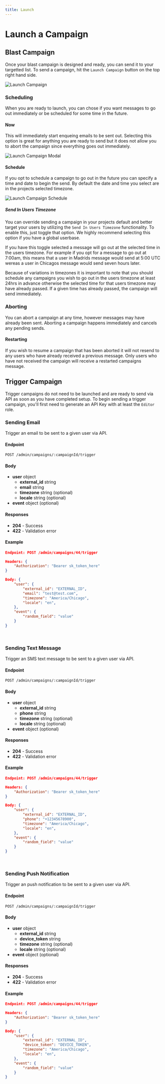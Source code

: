 ```yaml
---
title: Launch
---
```


# Launch a Campaign

## Blast Campaign
Once your blast campaign is designed and ready, you can send it to your targetted list. To send a campaign, hit the `Launch Campaign` button on the top right hand side. 

![Launch Campaign](/img/campaigns_launch.png "Campaigns Launch")

### Scheduling
When you are ready to launch, you can chose if you want messages to go out immediately or be scheduled for some time in the future.

#### Now
This will immediately start enqueing emails to be sent out. Selecting this option is great for anything you are ready to send but it does not allow you to abort the campaign since everything goes out immediately.

![Launch Campaign Modal](/img/campaigns_launch_modal.png)

#### Schedule
If you opt to schedule a campaign to go out in the future you can specify a time and date to begin the send. By default the date and time you select are in the projects selected timezone.

![Launch Campaign Schedule](/img/campaigns_launch_schedule.png)

##### Send In Users Timezone
You can override sending a campaign in your projects default and better target your users by utilizing the `Send In Users Timezone` functionality. To enable this, just toggle that option. We highly recommend selecting this option if you have a global userbase.

If you have this toggle selected a message will go out at the selected time in the users timezone. For example if you opt for a message to go out at 7:00am, this means that a user in Madrids message would send at 5:00 UTC wereas a user in Chicagos message would send seven hours later.

Because of variations in timezones it is important to note that you should schedule any campaigns you wish to go out in the users timezone at least 24hrs in advance otherwise the selected time for that users timezone may have already passed. If a given time has already passed, the campaign will send immediately.

### Aborting
You can abort a campaign at any time, however messages may have already been sent. Aborting a campaign happens immediately and cancels any pending sends. 

#### Restarting
If you wish to resume a campaign that has been aborted it will not resend to any users who have already received a previous message. Only users who have not received the campaign will receive a restarted campaigns message.

## Trigger Campaign
Trigger campaigns do not need to be launched and are ready to send via API as soon as you have completed setup. To begin sending a trigger campaign, you'll first need to generate an API Key with at least the `Editor` role.

### Sending Email
Trigger an email to be sent to a given user via API.

#### Endpoint
`POST /admin/campaigns/:campaignId/trigger`

#### Body
- **user** object
    - **external_id** string
    - **email** string
    - **timezone** string (optional)
    - **locale** string (optional)
- **event** object (optional)


#### Responses
- **204** - Success
- **422** - Validation error

#### Example
```json
Endpoint: POST /admin/campaigns/44/trigger

Headers: {
    "Authorization": "Bearer sk_token_here"
}

Body: {
    "user": {
        "external_id": "EXTERNAL_ID",
        "email": "test@test.com",
        "timezone": "America/Chicago",
        "locale": "en",
    },
    "event": {
        "random_field": "value"
    }
}
```

<br />

### Sending Text Message
Trigger an SMS text message to be sent to a given user via API.

#### Endpoint
`POST /admin/campaigns/:campaignId/trigger`

#### Body
- **user** object
    - **external_id** string
    - **phone** string
    - **timezone** string (optional)
    - **locale** string (optional)
- **event** object (optional)


#### Responses
- **204** - Success
- **422** - Validation error

#### Example
```json
Endpoint: POST /admin/campaigns/44/trigger

Headers: {
    "Authorization": "Bearer sk_token_here"
}

Body: {
    "user": {
        "external_id": "EXTERNAL_ID",
        "phone": "+12345678900",
        "timezone": "America/Chicago",
        "locale": "en",
    },
    "event": {
        "random_field": "value"
    }
}
```

<br />

### Sending Push Notification
Trigger an push notification to be sent to a given user via API.

#### Endpoint
`POST /admin/campaigns/:campaignId/trigger`

#### Body
- **user** object
    - **external_id** string
    - **device_token** string
    - **timezone** string (optional)
    - **locale** string (optional)
- **event** object (optional)


#### Responses
- **204** - Success
- **422** - Validation error

#### Example
```json
Endpoint: POST /admin/campaigns/44/trigger

Headers: {
    "Authorization": "Bearer sk_token_here"
}

Body: {
    "user": {
        "external_id": "EXTERNAL_ID",
        "device_token": "DEVICE_TOKEN",
        "timezone": "America/Chicago",
        "locale": "en",
    },
    "event": {
        "random_field": "value"
    }
}
```

<br />